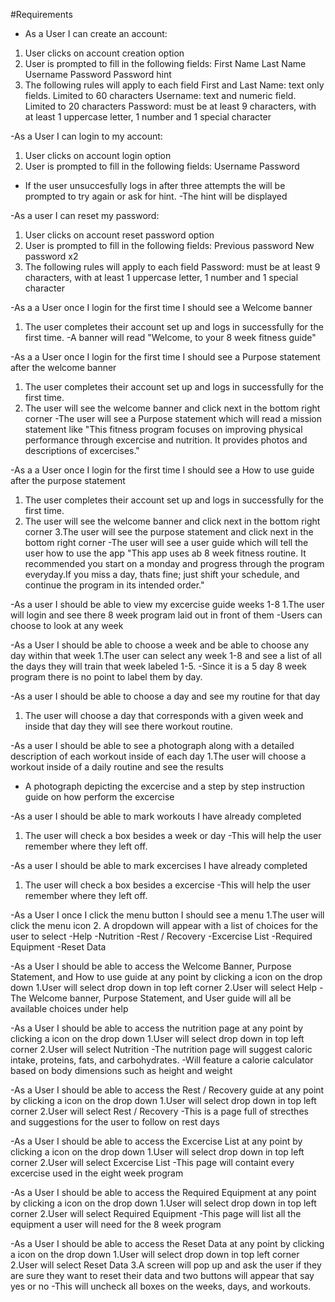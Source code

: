 #Requirements
- As a User I can create an account:
1. User clicks on account creation option
2. User is prompted to fill in the following fields:
First Name
Last Name
Username
Password
Password hint
3. The following rules will apply to each field
First and Last Name: text only fields. Limited to 60 characters
Username: text and numeric field. Limited to 20 characters
Password: must be at least 9 characters, with at least 1 uppercase letter, 1 number and 1 special character

-As a User I can login to my account:
1. User clicks on account login option
2. User is prompted to fill in the following fields:
Username
Password
- If the user unsuccesfully logs in after three attempts the will be prompted to try again or ask for hint.
-The hint will be displayed

-As a user I can reset my password:
1. User clicks on account reset password option
2. User is prompted to fill in the following fields:
Previous password
New password x2
3. The following rules will apply to each field
Password: must be at least 9 characters, with at least 1 uppercase letter, 1 number and 1 special character

-As a a User once I login for the first time I should see a Welcome banner
1. The user completes their account set up and logs in successfully for the first time.
-A banner will read "Welcome, to your 8 week fitness guide"

-As a a User once I login for the first time I should see a Purpose statement after the welcome banner
1. The user completes their account set up and logs in successfully for the first time.
2. The user will see the welcome banner and click next in the bottom right corner
-The user will see a Purpose statement which will read a mission statement like
"This fitness program focuses on improving physical performance through excercise and nutrition. It provides photos and descriptions of excercises."

-As a a User once I login for the first time I should see a How to use guide after the purpose statement
1. The user completes their account set up and logs in successfully for the first time.
2. The user will see the welcome banner and click next in the bottom right corner
3.The user will see the purpose statement and click next in the bottom right corner
-The user will see a user guide which will tell the user how to use the app
"This app uses ab 8 week fitness routine. It recommended you start on a monday and progress through the program everyday.If you miss a day, thats fine; just shift your schedule, and continue the program in its intended order."


-As a user I should be able to view my excercise guide weeks 1-8 
1.The user will login and see there 8 week program laid out in front of them
-Users can choose to look at any week

-As a User I should be able to choose a week and be able to choose any day within that week
1.The user can select any week 1-8 and see a list of all the days they will train that week labeled 1-5.
-Since it is a 5 day 8 week program there is no point to label them by day.

-As a user I should be able to choose a day and see my routine for that day
1. The user will choose a day that corresponds with a given week and inside that day they will see there workout routine.

-As a user I should be able to see a photograph along with a detailed description of each workout inside of each day
1.The user will choose a workout inside of a daily routine and see the results
- A photograph depicting the excercise and a step by step instruction guide on how perform the excercise

-As a user I should be able to mark workouts I have already completed
1. The user will check a box besides a week or day
-This will help the user remember where they left off.

-As a user I should be able to mark excercises I have already completed
1. The user will check a box besides a excercise
-This will help the user remember where they left off.

-As a User I once I click the menu button I should see a menu
1.The user will click the menu icon
2. A dropdown will appear with a list of choices for the user to select
-Help
-Nutrition
-Rest / Recovery
-Excercise List
-Required Equipment
-Reset Data

-As a User I should be able to access the Welcome Banner, Purpose Statement, and How to use guide at any point by clicking a icon on the drop down
1.User will select drop down in top left corner
2.User will select Help
-The Welcome banner, Purpose Statement, and User guide will all be available choices under help

-As a User I should be able to access the nutrition page at any point by clicking a icon on the drop down
1.User will select drop down in top left corner
2.User will select Nutrition
-The nutrition page will suggest caloric intake, proteins, fats, and carbohydrates.
-Will feature a calorie calculator based on body dimensions such as height and weight

-As a User I should be able to access the Rest / Recovery guide at any point by clicking a icon on the drop down
1.User will select drop down in top left corner
2.User will select Rest / Recovery
-This is a page full of strecthes and suggestions for the user to follow on rest days

-As a User I should be able to access the Excercise List at any point by clicking a icon on the drop down
1.User will select drop down in top left corner
2.User will select Excercise List
-This page will containt every excercise used in the eight week program

-As a User I should be able to access the Required Equipment at any point by clicking a icon on the drop down
1.User will select drop down in top left corner
2.User will select Required Equipment
-This page will list all the equipment a user will need for the 8 week program

-As a User I should be able to access the Reset Data at any point by clicking a icon on the drop down
1.User will select drop down in top left corner
2.User will select Reset Data
3.A screen will pop up and ask the user if they are sure they want to reset their data and two buttons will appear that say yes or no
-This will uncheck all boxes on the weeks, days, and workouts.








